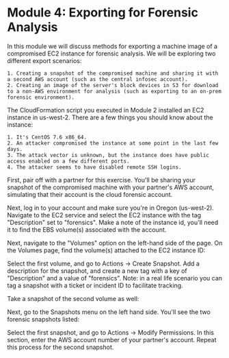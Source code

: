 # Module 4: Exporting for Forensic Analysis

In this module we will discuss methods for exporting a machine image of a compromised EC2 instance for forensic analysis.  We will be exploring two different export scenarios:

    1. Creating a snapshot of the compromised machine and sharing it with a second AWS account (such as the central infosec account).
    2. Creating an image of the server's block devices in S3 for download to a non-AWS environment for analysis (such as exporting to an on-prem forensic environment).
    
The CloudFormation script you executed in Module 2 installed an EC2 instance in us-west-2.  There are a few things you should know about the instance:

    1. It's CentOS 7.6 x86_64.
    2. An attacker compromised the instance at some point in the last few days.
    3. The attack vector is unknown, but the instance does have public access enabled on a few different ports.
    4. The attacker seems to have disabled remote SSH logins.

First, pair off with a partner for this exercise.  You'll be sharing your snapshot of the compromised machine with your partner's AWS account, simulating that their account is the cloud forensic account.

Next, log in to your account and make sure you're in Oregon (us-west-2).  Navigate to the EC2 service and select the EC2 instance with the tag "Description" set to "forensics".  Make a note of the instance id, you'll need it to find the EBS volume(s) associated with the account.

Next, navigate to the "Volumes" option on the left-hand side of the page.  On the Volumes page, find the volume(s) attached to the EC2 instance ID:

Select the first volume, and go to Actions -> Create Snapshot.  Add a description for the snapshot, and create a new tag with a key of "Description" and a value of "forensics".  Note: in a real life scenario you can tag a snapshot with a ticket or incident ID to facilitate tracking.  

Take a snapshot of the second volume as well:

Next, go to the Snapshots menu on the left hand side.  You'll see the two forensic snapshots listed:

Select the first snapshot, and go to Actions -> Modify Permissions.  In this section, enter the AWS account number of your partner's account.  Repeat this process for the second snapshot.  
